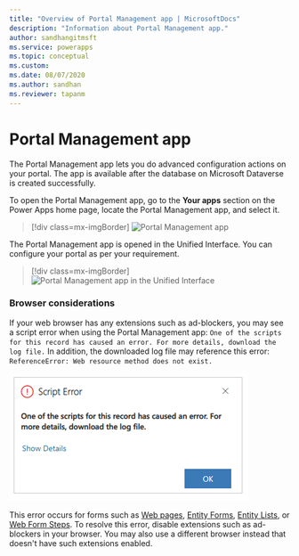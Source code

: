 ```yaml
---
title: "Overview of Portal Management app | MicrosoftDocs"
description: "Information about Portal Management app."
author: sandhangitmsft
ms.service: powerapps
ms.topic: conceptual
ms.custom: 
ms.date: 08/07/2020
ms.author: sandhan
ms.reviewer: tapanm
---
```


# Portal Management app

The Portal Management app lets you do advanced configuration actions on your portal. The app is available after the database on Microsoft Dataverse is created successfully.

To open the Portal Management app, go to the **Your apps** section on the Power Apps home page, locate the Portal Management app, and select it.

> [!div class=mx-imgBorder]
> ![Portal Management app](../media/portal-mgmt.png "Portal Management app")

The Portal Management app is opened in the Unified Interface. You can configure your portal as per your requirement.

> [!div class=mx-imgBorder]
> ![Portal Management app in the Unified Interface](../media/portal-mgmt-unified-interface.png "Portal Management app in the Unified Interface")

### Browser considerations

If your web browser has any extensions such as ad-blockers, you may see a script error when using the Portal Management app: `One of the scripts for this record has caused an error. For more details, download the log file.` In addition, the downloaded log file may reference this error: `ReferenceError: Web resource method does not exist.` 

![Script error](media/configure-portal/script-error.png "Script error") 

This error occurs for forms such as [Web pages](web-page.md), [Entity Forms](entity-forms.md), [Entity Lists](entity-lists.md), or [Web Form Steps](web-form-steps.md). To resolve this error, disable extensions such as ad-blockers in your browser. You may also use a different browser instead that doesn't have such extensions enabled.
